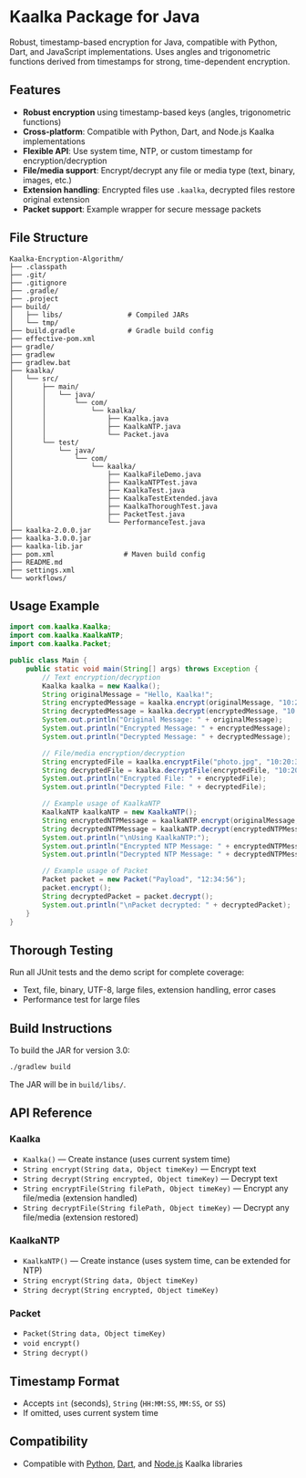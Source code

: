 # Kaalka Package for Java

Robust, timestamp-based encryption for Java, compatible with Python, Dart, and JavaScript implementations. Uses angles and trigonometric functions derived from timestamps for strong, time-dependent encryption.

## Features
- **Robust encryption** using timestamp-based keys (angles, trigonometric functions)
- **Cross-platform**: Compatible with Python, Dart, and Node.js Kaalka implementations
- **Flexible API**: Use system time, NTP, or custom timestamp for encryption/decryption
- **File/media support**: Encrypt/decrypt any file or media type (text, binary, images, etc.)
- **Extension handling**: Encrypted files use `.kaalka`, decrypted files restore original extension
- **Packet support**: Example wrapper for secure message packets

## File Structure
```
Kaalka-Encryption-Algorithm/
├── .classpath
├── .git/
├── .gitignore
├── .gradle/
├── .project
├── build/
│   ├── libs/                # Compiled JARs
│   └── tmp/
├── build.gradle             # Gradle build config
├── effective-pom.xml
├── gradle/
├── gradlew
├── gradlew.bat
├── kaalka/
│   └── src/
│       ├── main/
│       │   └── java/
│       │       └── com/
│       │           └── kaalka/
│       │               ├── Kaalka.java
│       │               ├── KaalkaNTP.java
│       │               └── Packet.java
│       └── test/
│           └── java/
│               └── com/
│                   └── kaalka/
│                       ├── KaalkaFileDemo.java
│                       ├── KaalkaNTPTest.java
│                       ├── KaalkaTest.java
│                       ├── KaalkaTestExtended.java
│                       ├── KaalkaThoroughTest.java
│                       ├── PacketTest.java
│                       └── PerformanceTest.java
├── kaalka-2.0.0.jar
├── kaalka-3.0.0.jar
├── kaalka-lib.jar
├── pom.xml                 # Maven build config
├── README.md
├── settings.xml
└── workflows/
```

## Usage Example
```java
import com.kaalka.Kaalka;
import com.kaalka.KaalkaNTP;
import com.kaalka.Packet;

public class Main {
    public static void main(String[] args) throws Exception {
        // Text encryption/decryption
        Kaalka kaalka = new Kaalka();
        String originalMessage = "Hello, Kaalka!";
        String encryptedMessage = kaalka.encrypt(originalMessage, "10:20:30");
        String decryptedMessage = kaalka.decrypt(encryptedMessage, "10:20:30");
        System.out.println("Original Message: " + originalMessage);
        System.out.println("Encrypted Message: " + encryptedMessage);
        System.out.println("Decrypted Message: " + decryptedMessage);

        // File/media encryption/decryption
        String encryptedFile = kaalka.encryptFile("photo.jpg", "10:20:30"); // Produces photo.kaalka
        String decryptedFile = kaalka.decryptFile(encryptedFile, "10:20:30"); // Produces photo.jpg
        System.out.println("Encrypted File: " + encryptedFile);
        System.out.println("Decrypted File: " + decryptedFile);

        // Example usage of KaalkaNTP
        KaalkaNTP kaalkaNTP = new KaalkaNTP();
        String encryptedNTPMessage = kaalkaNTP.encrypt(originalMessage, "10:20:30");
        String decryptedNTPMessage = kaalkaNTP.decrypt(encryptedNTPMessage, "10:20:30");
        System.out.println("\nUsing KaalkaNTP:");
        System.out.println("Encrypted NTP Message: " + encryptedNTPMessage);
        System.out.println("Decrypted NTP Message: " + decryptedNTPMessage);

        // Example usage of Packet
        Packet packet = new Packet("Payload", "12:34:56");
        packet.encrypt();
        String decryptedPacket = packet.decrypt();
        System.out.println("\nPacket decrypted: " + decryptedPacket);
    }
}
```
## Thorough Testing
Run all JUnit tests and the demo script for complete coverage:
- Text, file, binary, UTF-8, large files, extension handling, error cases
- Performance test for large files

## Build Instructions
To build the JAR for version 3.0:
```sh
./gradlew build
```
The JAR will be in `build/libs/`.

## API Reference

### Kaalka
- `Kaalka()` — Create instance (uses current system time)
- `String encrypt(String data, Object timeKey)` — Encrypt text
- `String decrypt(String encrypted, Object timeKey)` — Decrypt text
- `String encryptFile(String filePath, Object timeKey)` — Encrypt any file/media (extension handled)
- `String decryptFile(String filePath, Object timeKey)` — Decrypt any file/media (extension restored)

### KaalkaNTP
- `KaalkaNTP()` — Create instance (uses system time, can be extended for NTP)
- `String encrypt(String data, Object timeKey)`
- `String decrypt(String encrypted, Object timeKey)`

### Packet
- `Packet(String data, Object timeKey)`
- `void encrypt()`
- `String decrypt()`

## Timestamp Format
- Accepts `int` (seconds), `String` (`HH:MM:SS`, `MM:SS`, or `SS`)
- If omitted, uses current system time

## Compatibility
- Compatible with [Python](https://github.com/PIYUSH-MISHRA-00/Kaalka-Encryption-Algorithm), [Dart](https://github.com/PIYUSH-MISHRA-00/Kaalka-Encryption-Algorithm), and [Node.js](https://github.com/PIYUSH-MISHRA-00/Kaalka-Encryption-Algorithm) Kaalka libraries
